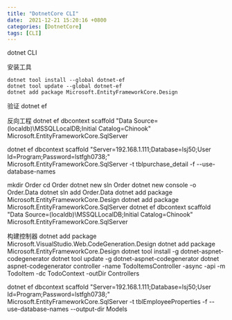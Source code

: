 ```yaml
---
title: "DotnetCore CLI"
date:  2021-12-21 15:20:16 +0800
categories: [DotnetCore]
tags: [CLI]
---
```


dotnet CLI

安装工具

```
dotnet tool install --global dotnet-ef
dotnet tool update --global dotnet-ef
dotnet add package Microsoft.EntityFrameworkCore.Design
```

验证
dotnet ef

反向工程
dotnet ef dbcontext scaffold "Data Source=(localdb)\MSSQLLocalDB;Initial Catalog=Chinook" Microsoft.EntityFrameworkCore.SqlServer

dotnet ef dbcontext scaffold "Server=192.168.1.111;Database=lsj50;User Id=Program;Password=lstfgh0738;" Microsoft.EntityFrameworkCore.SqlServer -t tblpurchase_detail -f --use-database-names

mkdir Order
cd Order
dotnet new sln Order
dotnet new console -o Order.Data
dotnet sln add Order.Data
dotnet add package Microsoft.EntityFrameworkCore.Design
dotnet add package Microsoft.EntityFrameworkCore.SqlServer
dotnet ef dbcontext scaffold "Data Source=(localdb)\MSSQLLocalDB;Initial Catalog=Chinook" Microsoft.EntityFrameworkCore.SqlServer

构建控制器
dotnet add package Microsoft.VisualStudio.Web.CodeGeneration.Design
dotnet add package Microsoft.EntityFrameworkCore.Design
dotnet tool install -g dotnet-aspnet-codegenerator
dotnet tool update -g dotnet-aspnet-codegenerator
dotnet aspnet-codegenerator controller -name TodoItemsController -async -api -m TodoItem -dc TodoContext -outDir Controllers

dotnet ef dbcontext scaffold "Server=192.168.1.111;Database=lsj50;User Id=Program;Password=lstfgh0738;" Microsoft.EntityFrameworkCore.SqlServer -t tblEmployeeProperties -f --use-database-names --output-dir Models

